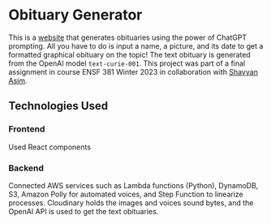 # Obituary Generator
This is a [website](https://obituary-generator.netlify.app) that generates obituaries using the power of ChatGPT prompting. All you have to do is input a name, a picture, and its date to get a formatted graphical obituary on the topic! The text obituary is generated from the OpenAI model `text-curie-001`. This project was part of a final assignment in course ENSF 381 Winter 2023 in collaboration with [Shayyan Asim](https://github.com/ShayyanAsim).

## Technologies Used
### Frontend
Used React components
### Backend
Connected AWS services such as Lambda functions (Python), DynamoDB, S3, Amazon Polly for automated voices, and Step Function to linearize processes. Cloudinary holds the images and voices sound bytes, and the OpenAI API is used to get the text obituaries.
